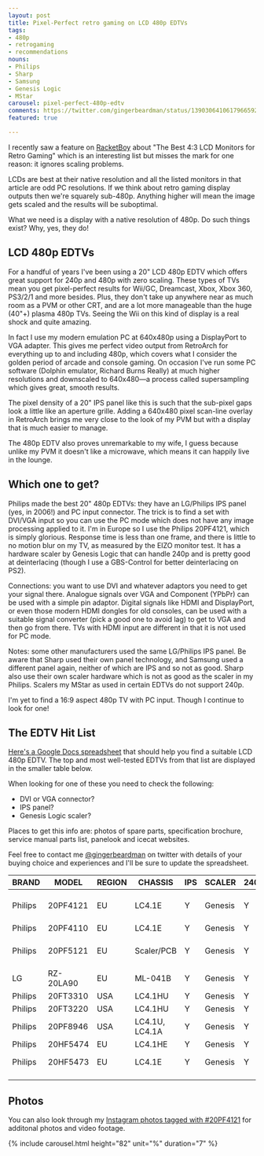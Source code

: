 ```yaml
---
layout: post
title: Pixel-Perfect retro gaming on LCD 480p EDTVs
tags:
- 480p
- retrogaming
- recommendations
nouns:
- Philips
- Sharp
- Samsung
- Genesis Logic
- MStar
carousel: pixel-perfect-480p-edtv
comments: https://twitter.com/gingerbeardman/status/1390306410617966592
featured: true

---
```

I recently saw a feature on [RacketBoy](https://www.racketboy.com/retro/the-best-43-square-lcd-monitors-for-retro-gaming-classic-pc-use) about "The Best 4:3 LCD Monitors for Retro Gaming" which is an interesting list but misses the mark for one reason: it ignores scaling problems.

LCDs are best at their native resolution and all the listed monitors in that article are odd PC resolutions. If we think about retro gaming display outputs then we're squarely sub-480p. Anything higher will mean the image gets scaled and the results will be suboptimal.

What we need is a display with a native resolution of 480p. Do such things exist? Why, yes, they do!

## LCD 480p EDTVs

For a handful of years I've been using a 20" LCD 480p EDTV which offers great support for 240p and 480p with zero scaling. These types of TVs mean you get pixel-perfect results for Wii/GC, Dreamcast, Xbox, Xbox 360, PS3/2/1 and more besides. Plus, they don't take up anywhere near as much room as a PVM or other CRT, and are a lot more manageable than the huge (40"+) plasma 480p TVs. Seeing the Wii on this kind of display is a real shock and quite amazing.

In fact I use my modern emulation PC at 640x480p using a DisplayPort to VGA adapter. This gives me perfect video output from RetroArch for everything up to and including 480p, which covers what I consider the golden period of arcade and console gaming. On occasion I've run some PC software (Dolphin emulator, Richard Burns Really) at much higher resolutions and downscaled to 640x480—a process called supersampling which gives great, smooth results.

The pixel density of a 20" IPS panel like this is such that the sub-pixel gaps look a little like an aperture grille. Adding a 640x480 pixel scan-line overlay in RetroArch brings me very close to the look of my PVM but with a display that is much easier to manage.

The 480p EDTV also proves unremarkable to my wife, I guess because unlike my PVM it doesn't like a microwave, which means it can happily live in the lounge.

## Which one to get?

Philips made the best 20" 480p EDTVs: they have an LG/Philips IPS panel (yes, in 2006!) and PC input connector. The trick is to find a set with DVI/VGA input so you can use the PC mode which does not have any image processing applied to it. I'm in Europe so I use the Philips 20PF4121, which is simply glorious. Response time is less than one frame, and there is little to no motion blur on my TV, as measured by the EIZO monitor test. It has a hardware scaler by Genesis Logic that can handle 240p and is pretty good at deinterlacing (though I use a GBS-Control for better deinterlacing on PS2).

Connections: you want to use DVI and whatever adaptors you need to get your signal there. Analogue signals over VGA and Component (YPbPr) can be used with a simple pin adaptor. Digital signals like HDMI and DisplayPort, or even those modern HDMI dongles for old consoles, can be used with a suitable signal converter (pick a good one to avoid lag) to get to VGA and then go from there. TVs with HDMI input are different in that it is not used for PC mode.

Notes: some other manufacturers used the same LG/Philips IPS panel. Be aware that Sharp used their own panel technology, and Samsung used a different panel again, neither of which are IPS and so not as good. Sharp also use their own scaler hardware which is not as good as the scaler in my Philips. Scalers my MStar as used in certain EDTVs do not support 240p.

I'm yet to find a 16:9 aspect 480p TV with PC input. Though I continue to look for one!

## The EDTV Hit List

[Here's a Google Docs spreadsheet](https://docs.google.com/spreadsheets/d/1HOEvXkjMTum_Vd1CJ0RrpvgH0a_Uo0zJc9RwUtfZVZ0/edit?usp=sharing) that should help you find a suitable LCD 480p EDTV. The top and most well-tested EDTVs from that list are displayed in the smaller table below.

When looking for one of these you need to check the following:

* DVI or VGA connector?
* IPS panel?
* Genesis Logic scaler?

Places to get this info are: photos of spare parts, specification brochure, service manual parts list, panelook and icecat websites.

Feel free to contact me [@gingerbeardman](https://twitter.com/gingerbeardman) on twitter with details of your buying choice and experiences and I'll be sure to update the spreadsheet.

|BRAND  |MODEL    |REGION|CHASSIS       |IPS|SCALER |240P|INPUT|YEAR|SPECSHEET                                                                         |WEBSITE                                                          |SERVICE                                                                                                                 |NOTES                    |FIELD14|FIELD15|
|-------|---------|------|--------------|---|-------|----|-----|----|----------------------------------------------------------------------------------|-----------------------------------------------------------------|------------------------------------------------------------------------------------------------------------------------|-------------------------|-------|-------|
|Philips|20PF4121 |EU    |LC4.1E        |Y  |Genesis|Y   |DVI  |2006| [link](https://www.manualslib.com/manual/331343/Philips-20pf4121.html)                    |https://www.philips.co.uk/c-p/20PF4121_05/4000-series-20-inch-lcd| [link](https://www.manualslib.com/manual/1222050/Philips-Lc4-1e.html)                                                           |HIGHEST RECOMMENDATION   |       |       |
|Philips|20PF4110 |EU    |LC4.1E        |Y  |Genesis|Y   |DVI  |2005| [link](https://www.p4c.philips.com/files/2/20pf4110_01/20pf4110_01_pss_.pdf)              | [link](https://www.philips.co.uk/c-p/20PF4110_01/20-inch-lcd)            |                                                                                                                        |see USA models           |       |       |
|Philips|20PF5121 |EU    |Scaler/PCB    |Y  |Genesis|Y   |DVI  |2006| [link](https://www.manualslib.com/manual/331345/Philips-20pf5121.html)                    |https://www.philips.co.uk/c-p/20PF5121_01/5000-series-20-inch-lcd|                                                                                                                        |                         |       |       |
|LG     |RZ-20LA90|EU    |ML-041B       |Y  |Genesis|Y   |VGA  |2005| [link](https://icecat.biz/en/p/lg/rz-20la90/tvs-rz-20la90-347066.html)                    | [link](https://www.lg.com/uk/support/product/lg-RZ-20LA90)               | [link](https://servlib.com/lg/tv/rz-20la90-chassis-ml-041b.html)                                                                |                         |       |       |
|Philips|20FT3310 |USA   |LC4.1HU       |Y  |Genesis|Y   |VGA  |2004| [link](https://www.manualslib.com/manual/331330/Philips-20ft3310.html)                    | [link](https://www.usa.philips.com/c-p/20FT3310_37/-)                    |                                                                                                                        |Scaler/PCB               |       |       |
|Philips|20FT3220 |USA   |LC4.1HU       |Y  |Genesis|Y   |VGA  |2004| [link](https://www.p4c.philips.com/files/2/20ft3220_37/20ft3220_37_pss_.pdf)              | [link](https://www.usa.philips.com/c-p/20FT3220_37/51-cm-20-inch-lcd)    |                                                                                                                        |Scaler/PCB               |       |       |
|Philips|20PF8946 |USA   |LC4.1U, LC4.1A|Y  |Genesis|Y   |VGA  |2004| [link](https://www.manualslib.com/manual/125563/Philips-20pf8946.html)                    | [link](https://www.usa.philips.com/c-p/20PF8946_37/51-cm-20-inch-lcd)    | [link](https://elektrotanya.com/philips_lc4.1l-aa_chassis_20pf8946-78_23pf5321-78_23pf8946-78_23pf8946m-78_sm.pdf/download.html) |Scaler/PCB, IPS/Service  |       |       |
|Philips|20HF5474 |EU    |LC4.1HE       |Y  |Genesis|Y   |DVI  |2009|https://www.download.p4c.philips.com/files/2/20hf5474_10/20hf5474_10_pss_enggb.pdf|                                                                 | [link](https://tel-spb.ru/files/philips_LC4.1HE_AB.rar)                                                                         |Scaler/PCB               |       |       |
|Philips|20HF5473 |EU    |LC4.1E        |Y  |Genesis|Y   |DVI  |2005| [link](https://www.download.p4c.philips.com/files/2/20hf5473_10/20hf5473_10_pss_.pdf)     |                                                                 | [link](https://manualzz.com/doc/1300050/lc4.1he)                                                                                |Scaler/Service, IPS/Label|       |       |
|       |         |      |              |   |       |    |     |    |                                                                                  |                                                                 |                                                                                                                        |                         |       |       |
|       |         |      |              |   |       |    |     |    |                                                                                  |                                                                 |                                                                                                                        |                         |       |       |

## Photos

You can also look through my [Instagram photos tagged with #20PF4121](https://www.instagram.com/explore/tags/20pf4121/) for additonal photos and video footage.

{% include carousel.html height="82" unit="%" duration="7" %}